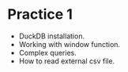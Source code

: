 # Practice 1
 - DuckDB installation. 
 - Working with window function. 
 - Complex queries. 
 - How to read external csv file.